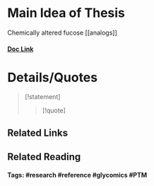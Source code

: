 # Main Idea of Thesis

Chemically altered fucose [[analogs]]

#### [Doc Link](https://academic.oup.com/glycob/article/27/7/601/3738501)

# Details/Quotes
> [!statement] 
> 
> >[!quote]

## Related Links

## Related Reading



#### Tags: #research #reference #glycomics #PTM 